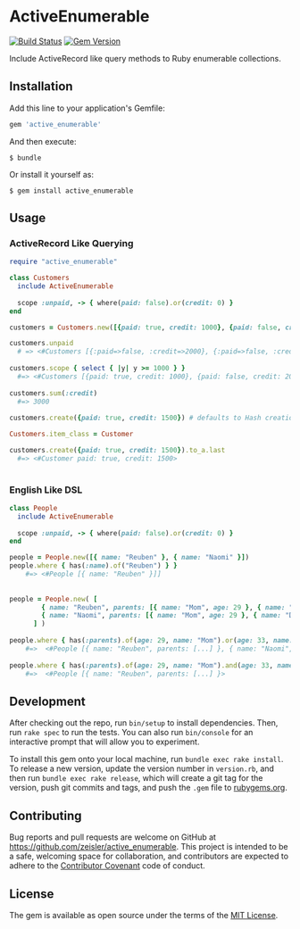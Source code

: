 # ActiveEnumerable

[![Build Status](https://travis-ci.org/zeisler/active_enumerable.svg?branch=master)](https://travis-ci.org/zeisler/active_enumerable)
[![Gem Version](https://badge.fury.io/rb/active_enumerable.svg)](https://badge.fury.io/rb/active_enumerable)

Include ActiveRecord like query methods to Ruby enumerable collections.

## Installation

Add this line to your application's Gemfile:

```ruby
gem 'active_enumerable'
```

And then execute:

    $ bundle

Or install it yourself as:

    $ gem install active_enumerable

## Usage

### ActiveRecord Like Querying

```ruby
require "active_enumerable"

class Customers
  include ActiveEnumerable
  
  scope :unpaid, -> { where(paid: false).or(credit: 0) }
end

customers = Customers.new([{paid: true, credit: 1000}, {paid: false, credit: 2000}, {paid: false, credit: 0}])

customers.unpaid
  # => <#Customers [{:paid=>false, :credit=>2000}, {:paid=>false, :credit=>0}]]>
  
customers.scope { select { |y| y >= 1000 } }
  #=> <#Customers [{paid: true, credit: 1000}, {paid: false, credit: 2000}]>
  
customers.sum(:credit)
  #=> 3000
  
customers.create({paid: true, credit: 1500}) # defaults to Hash creations

Customers.item_class = Customer

customers.create({paid: true, credit: 1500}).to_a.last
  #=> <#Customer paid: true, credit: 1500>
 
```

### English Like DSL

```ruby
class People
  include ActiveEnumerable
  
  scope :unpaid, -> { where(paid: false).or(credit: 0) }
end

people = People.new([{ name: "Reuben" }, { name: "Naomi" }])
people.where { has(:name).of("Reuben") } }
    #=> <#People [{ name: "Reuben" }]]
    
    
people = People.new( [
        { name: "Reuben", parents: [{ name: "Mom", age: 29 }, { name: "Dad", age: 33 }] },
        { name: "Naomi", parents: [{ name: "Mom", age: 29 }, { name: "Dad", age: 41 }] }
      ] )
      
people.where { has(:parents).of(age: 29, name: "Mom").or(age: 33, name: "Dad") } 
    #=>  <#People [{ name: "Reuben", parents: [...] }, { name: "Naomi", parents: [...] }]
    
people.where { has(:parents).of(age: 29, name: "Mom").and(age: 33, name: "Dad")
    #=>  <#People [{ name: "Reuben", parents: [...] }>
```

## Development

After checking out the repo, run `bin/setup` to install dependencies. Then, run `rake spec` to run the tests. You can also run `bin/console` for an interactive prompt that will allow you to experiment.

To install this gem onto your local machine, run `bundle exec rake install`. To release a new version, update the version number in `version.rb`, and then run `bundle exec rake release`, which will create a git tag for the version, push git commits and tags, and push the `.gem` file to [rubygems.org](https://rubygems.org).

## Contributing

Bug reports and pull requests are welcome on GitHub at https://github.com/zeisler/active_enumerable. This project is intended to be a safe, welcoming space for collaboration, and contributors are expected to adhere to the [Contributor Covenant](contributor-covenant.org) code of conduct.


## License

The gem is available as open source under the terms of the [MIT License](http://opensource.org/licenses/MIT).

